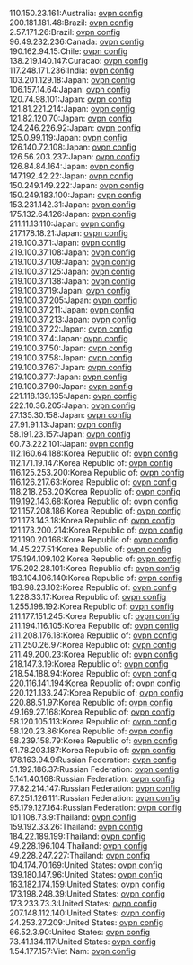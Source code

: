 110.150.23.161:Australia: [ovpn config](vpn/110_150_23_161.ovpn)  
200.181.181.48:Brazil: [ovpn config](vpn/200_181_181_48.ovpn)  
2.57.171.26:Brazil: [ovpn config](vpn/2_57_171_26.ovpn)  
96.49.232.236:Canada: [ovpn config](vpn/96_49_232_236.ovpn)  
190.162.94.15:Chile: [ovpn config](vpn/190_162_94_15.ovpn)  
138.219.140.147:Curacao: [ovpn config](vpn/138_219_140_147.ovpn)  
117.248.171.236:India: [ovpn config](vpn/117_248_171_236.ovpn)  
103.201.129.18:Japan: [ovpn config](vpn/103_201_129_18.ovpn)  
106.157.14.64:Japan: [ovpn config](vpn/106_157_14_64.ovpn)  
120.74.98.101:Japan: [ovpn config](vpn/120_74_98_101.ovpn)  
121.81.221.214:Japan: [ovpn config](vpn/121_81_221_214.ovpn)  
121.82.120.70:Japan: [ovpn config](vpn/121_82_120_70.ovpn)  
124.246.226.92:Japan: [ovpn config](vpn/124_246_226_92.ovpn)  
125.0.99.119:Japan: [ovpn config](vpn/125_0_99_119.ovpn)  
126.140.72.108:Japan: [ovpn config](vpn/126_140_72_108.ovpn)  
126.56.203.237:Japan: [ovpn config](vpn/126_56_203_237.ovpn)  
126.84.84.164:Japan: [ovpn config](vpn/126_84_84_164.ovpn)  
147.192.42.22:Japan: [ovpn config](vpn/147_192_42_22.ovpn)  
150.249.149.222:Japan: [ovpn config](vpn/150_249_149_222.ovpn)  
150.249.183.100:Japan: [ovpn config](vpn/150_249_183_100.ovpn)  
153.231.142.31:Japan: [ovpn config](vpn/153_231_142_31.ovpn)  
175.132.64.126:Japan: [ovpn config](vpn/175_132_64_126.ovpn)  
211.11.13.110:Japan: [ovpn config](vpn/211_11_13_110.ovpn)  
217.178.18.21:Japan: [ovpn config](vpn/217_178_18_21.ovpn)  
219.100.37.1:Japan: [ovpn config](vpn/219_100_37_1.ovpn)  
219.100.37.108:Japan: [ovpn config](vpn/219_100_37_108.ovpn)  
219.100.37.109:Japan: [ovpn config](vpn/219_100_37_109.ovpn)  
219.100.37.125:Japan: [ovpn config](vpn/219_100_37_125.ovpn)  
219.100.37.138:Japan: [ovpn config](vpn/219_100_37_138.ovpn)  
219.100.37.19:Japan: [ovpn config](vpn/219_100_37_19.ovpn)  
219.100.37.205:Japan: [ovpn config](vpn/219_100_37_205.ovpn)  
219.100.37.211:Japan: [ovpn config](vpn/219_100_37_211.ovpn)  
219.100.37.213:Japan: [ovpn config](vpn/219_100_37_213.ovpn)  
219.100.37.22:Japan: [ovpn config](vpn/219_100_37_22.ovpn)  
219.100.37.4:Japan: [ovpn config](vpn/219_100_37_4.ovpn)  
219.100.37.50:Japan: [ovpn config](vpn/219_100_37_50.ovpn)  
219.100.37.58:Japan: [ovpn config](vpn/219_100_37_58.ovpn)  
219.100.37.67:Japan: [ovpn config](vpn/219_100_37_67.ovpn)  
219.100.37.7:Japan: [ovpn config](vpn/219_100_37_7.ovpn)  
219.100.37.90:Japan: [ovpn config](vpn/219_100_37_90.ovpn)  
221.118.139.135:Japan: [ovpn config](vpn/221_118_139_135.ovpn)  
222.10.36.205:Japan: [ovpn config](vpn/222_10_36_205.ovpn)  
27.135.30.158:Japan: [ovpn config](vpn/27_135_30_158.ovpn)  
27.91.91.13:Japan: [ovpn config](vpn/27_91_91_13.ovpn)  
58.191.23.157:Japan: [ovpn config](vpn/58_191_23_157.ovpn)  
60.73.222.101:Japan: [ovpn config](vpn/60_73_222_101.ovpn)  
112.160.64.188:Korea Republic of: [ovpn config](vpn/112_160_64_188.ovpn)  
112.171.19.147:Korea Republic of: [ovpn config](vpn/112_171_19_147.ovpn)  
116.125.253.200:Korea Republic of: [ovpn config](vpn/116_125_253_200.ovpn)  
116.126.217.63:Korea Republic of: [ovpn config](vpn/116_126_217_63.ovpn)  
118.218.253.20:Korea Republic of: [ovpn config](vpn/118_218_253_20.ovpn)  
119.192.143.68:Korea Republic of: [ovpn config](vpn/119_192_143_68.ovpn)  
121.157.208.186:Korea Republic of: [ovpn config](vpn/121_157_208_186.ovpn)  
121.173.143.18:Korea Republic of: [ovpn config](vpn/121_173_143_18.ovpn)  
121.173.200.214:Korea Republic of: [ovpn config](vpn/121_173_200_214.ovpn)  
121.190.20.166:Korea Republic of: [ovpn config](vpn/121_190_20_166.ovpn)  
14.45.227.51:Korea Republic of: [ovpn config](vpn/14_45_227_51.ovpn)  
175.194.109.102:Korea Republic of: [ovpn config](vpn/175_194_109_102.ovpn)  
175.202.28.101:Korea Republic of: [ovpn config](vpn/175_202_28_101.ovpn)  
183.104.106.140:Korea Republic of: [ovpn config](vpn/183_104_106_140.ovpn)  
183.98.23.102:Korea Republic of: [ovpn config](vpn/183_98_23_102.ovpn)  
1.228.33.17:Korea Republic of: [ovpn config](vpn/1_228_33_17.ovpn)  
1.255.198.192:Korea Republic of: [ovpn config](vpn/1_255_198_192.ovpn)  
211.177.151.245:Korea Republic of: [ovpn config](vpn/211_177_151_245.ovpn)  
211.194.116.105:Korea Republic of: [ovpn config](vpn/211_194_116_105.ovpn)  
211.208.176.18:Korea Republic of: [ovpn config](vpn/211_208_176_18.ovpn)  
211.250.26.97:Korea Republic of: [ovpn config](vpn/211_250_26_97.ovpn)  
211.49.200.23:Korea Republic of: [ovpn config](vpn/211_49_200_23.ovpn)  
218.147.3.19:Korea Republic of: [ovpn config](vpn/218_147_3_19.ovpn)  
218.54.188.94:Korea Republic of: [ovpn config](vpn/218_54_188_94.ovpn)  
220.116.141.194:Korea Republic of: [ovpn config](vpn/220_116_141_194.ovpn)  
220.121.133.247:Korea Republic of: [ovpn config](vpn/220_121_133_247.ovpn)  
220.88.51.97:Korea Republic of: [ovpn config](vpn/220_88_51_97.ovpn)  
49.169.27.168:Korea Republic of: [ovpn config](vpn/49_169_27_168.ovpn)  
58.120.105.113:Korea Republic of: [ovpn config](vpn/58_120_105_113.ovpn)  
58.120.23.86:Korea Republic of: [ovpn config](vpn/58_120_23_86.ovpn)  
58.239.158.79:Korea Republic of: [ovpn config](vpn/58_239_158_79.ovpn)  
61.78.203.187:Korea Republic of: [ovpn config](vpn/61_78_203_187.ovpn)  
178.163.94.9:Russian Federation: [ovpn config](vpn/178_163_94_9.ovpn)  
31.192.186.37:Russian Federation: [ovpn config](vpn/31_192_186_37.ovpn)  
5.141.40.168:Russian Federation: [ovpn config](vpn/5_141_40_168.ovpn)  
77.82.214.147:Russian Federation: [ovpn config](vpn/77_82_214_147.ovpn)  
87.251.126.111:Russian Federation: [ovpn config](vpn/87_251_126_111.ovpn)  
95.179.127.164:Russian Federation: [ovpn config](vpn/95_179_127_164.ovpn)  
101.108.73.9:Thailand: [ovpn config](vpn/101_108_73_9.ovpn)  
159.192.33.26:Thailand: [ovpn config](vpn/159_192_33_26.ovpn)  
184.22.189.199:Thailand: [ovpn config](vpn/184_22_189_199.ovpn)  
49.228.196.104:Thailand: [ovpn config](vpn/49_228_196_104.ovpn)  
49.228.247.227:Thailand: [ovpn config](vpn/49_228_247_227.ovpn)  
104.174.70.169:United States: [ovpn config](vpn/104_174_70_169.ovpn)  
139.180.147.96:United States: [ovpn config](vpn/139_180_147_96.ovpn)  
163.182.174.159:United States: [ovpn config](vpn/163_182_174_159.ovpn)  
173.198.248.39:United States: [ovpn config](vpn/173_198_248_39.ovpn)  
173.233.73.3:United States: [ovpn config](vpn/173_233_73_3.ovpn)  
207.148.112.140:United States: [ovpn config](vpn/207_148_112_140.ovpn)  
24.253.27.209:United States: [ovpn config](vpn/24_253_27_209.ovpn)  
66.52.3.90:United States: [ovpn config](vpn/66_52_3_90.ovpn)  
73.41.134.117:United States: [ovpn config](vpn/73_41_134_117.ovpn)  
1.54.177.157:Viet Nam: [ovpn config](vpn/1_54_177_157.ovpn)  

